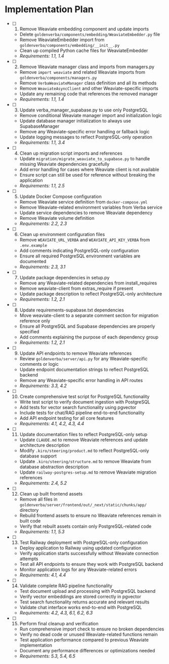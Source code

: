 # Implementation Plan

- [ ] 1. Remove Weaviate embedding component and update imports
  - Delete `goldenverba/components/embedding/WeaviateEmbedder.py` file
  - Remove WeaviateEmbedder import from `goldenverba/components/embedding/__init__.py`
  - Clean up compiled Python cache files for WeaviateEmbedder
  - _Requirements: 1.1, 1.4_

- [ ] 2. Remove Weaviate manager class and imports from managers.py
  - Remove `import weaviate` and related Weaviate imports from `goldenverba/components/managers.py`
  - Remove `VerbaWeaviateManager` class definition and all its methods
  - Remove `WeaviateAsyncClient` and other Weaviate-specific imports
  - Update any remaining code that references the removed manager
  - _Requirements: 1.1, 1.4_

- [ ] 3. Update verba_manager_supabase.py to use only PostgreSQL
  - Remove conditional Weaviate manager import and initialization logic
  - Update database manager initialization to always use SupabaseManager
  - Remove any Weaviate-specific error handling or fallback logic
  - Update logging messages to reflect PostgreSQL-only operation
  - _Requirements: 1.1, 3.4_

- [ ] 4. Clean up migration script imports and references
  - Update `migration/migrate_weaviate_to_supabase.py` to handle missing Weaviate dependencies gracefully
  - Add error handling for cases where Weaviate client is not available
  - Ensure script can still be used for reference without breaking the application
  - _Requirements: 1.1, 2.5_

- [ ] 5. Update Docker Compose configuration
  - Remove Weaviate service definition from `docker-compose.yml`
  - Remove Weaviate-related environment variables from Verba service
  - Update service dependencies to remove Weaviate dependency
  - Remove Weaviate volume definition
  - _Requirements: 2.2, 2.3_

- [ ] 6. Clean up environment configuration files
  - Remove `WEAVIATE_URL_VERBA` and `WEAVIATE_API_KEY_VERBA` from `.env.example`
  - Add comments indicating PostgreSQL-only configuration
  - Ensure all required PostgreSQL environment variables are documented
  - _Requirements: 2.3, 3.1_

- [ ] 7. Update package dependencies in setup.py
  - Remove any Weaviate-related dependencies from install_requires
  - Remove weaviate-client from extras_require if present
  - Update package description to reflect PostgreSQL-only architecture
  - _Requirements: 1.2, 2.1_

- [ ] 8. Update requirements-supabase.txt dependencies
  - Move weaviate-client to a separate comment section for migration reference only
  - Ensure all PostgreSQL and Supabase dependencies are properly specified
  - Add comments explaining the purpose of each dependency group
  - _Requirements: 1.2, 2.1_

- [ ] 9. Update API endpoints to remove Weaviate references
  - Review `goldenverba/server/api.py` for any Weaviate-specific comments or logic
  - Update endpoint documentation strings to reflect PostgreSQL backend
  - Remove any Weaviate-specific error handling in API routes
  - _Requirements: 3.3, 4.2_

- [ ] 10. Create comprehensive test script for PostgreSQL functionality
  - Write test script to verify document ingestion with PostgreSQL
  - Add tests for vector search functionality using pgvector
  - Include tests for chat/RAG pipeline end-to-end functionality
  - Add API endpoint testing for all core features
  - _Requirements: 4.1, 4.2, 4.3, 4.4_

- [ ] 11. Update documentation files to reflect PostgreSQL-only setup
  - Update `CLAUDE.md` to remove Weaviate references and update architecture description
  - Modify `.kiro/steering/product.md` to reflect PostgreSQL-only database support
  - Update `.kiro/steering/structure.md` to remove Weaviate from database abstraction description
  - Update `railway-postgres-setup.md` to remove Weaviate migration references
  - _Requirements: 2.4, 5.2_

- [ ] 12. Clean up built frontend assets
  - Remove all files in `goldenverba/server/frontend/out/_next/static/chunks/app/` directory
  - Rebuild frontend assets to ensure no Weaviate references remain in built code
  - Verify that rebuilt assets contain only PostgreSQL-related code
  - _Requirements: 1.1, 5.3_

- [ ] 13. Test Railway deployment with PostgreSQL-only configuration
  - Deploy application to Railway using updated configuration
  - Verify application starts successfully without Weaviate connection attempts
  - Test all API endpoints to ensure they work with PostgreSQL backend
  - Monitor application logs for any Weaviate-related errors
  - _Requirements: 4.1, 4.4_

- [ ] 14. Validate complete RAG pipeline functionality
  - Test document upload and processing with PostgreSQL backend
  - Verify vector embeddings are stored correctly in pgvector
  - Test search functionality returns accurate and relevant results
  - Validate chat interface works end-to-end with PostgreSQL
  - _Requirements: 4.2, 4.3, 6.1, 6.2, 6.3_

- [ ] 15. Perform final cleanup and verification
  - Run comprehensive import check to ensure no broken dependencies
  - Verify no dead code or unused Weaviate-related functions remain
  - Test application performance compared to previous Weaviate implementation
  - Document any performance differences or optimizations needed
  - _Requirements: 5.3, 5.4, 6.5_